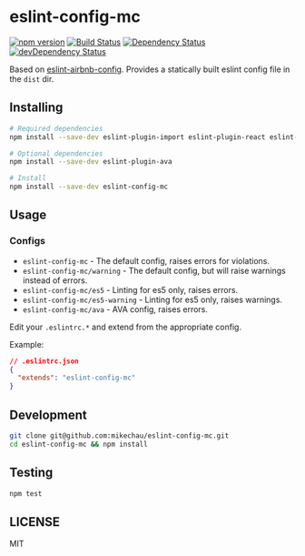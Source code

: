 # eslint-config-mc

[![npm version](https://badge.fury.io/js/eslint-config-mc.svg)](https://badge.fury.io/js/eslint-config-mc) [![Build Status](https://travis-ci.org/mikechau/eslint-config-mc.svg?branch=master)](https://travis-ci.org/mikechau/eslint-config-mc) [![Dependency Status](https://david-dm.org/mikechau/eslint-config-mc.svg)](https://david-dm.org/mikechau/eslint-config-mc) [![devDependency Status](https://david-dm.org/mikechau/eslint-config-mc/dev-status.svg)](https://david-dm.org/mikechau/eslint-config-mc#info=devDependencies)

Based on [eslint-airbnb-config](https://github.com/airbnb/javascript/tree/master/packages/eslint-config-airbnb). Provides a statically built eslint config file in the `dist` dir.

## Installing

```bash
# Required dependencies
npm install --save-dev eslint-plugin-import eslint-plugin-react eslint-plugin-jsx-a11y eslint

# Optional dependencies
npm install --save-dev eslint-plugin-ava

# Install
npm install --save-dev eslint-config-mc
```

## Usage

### Configs

- `eslint-config-mc` - The default config, raises errors for violations.
- `eslint-config-mc/warning` - The default config, but will raise warnings instead of errors.
- `eslint-config-mc/es5` - Linting for es5 only, raises errors.
- `eslint-config-mc/es5-warning` - Linting for es5 only, raises warnings.
- `eslint-config-mc/ava` - AVA config, raises errors.

Edit your `.eslintrc.*` and extend from the appropriate config.

Example:

```json
// .eslintrc.json
{
  "extends": "eslint-config-mc"
}
```

## Development

```bash
git clone git@github.com:mikechau/eslint-config-mc.git
cd eslint-config-mc && npm install
```

## Testing

```bash
npm test
```

## LICENSE

MIT
